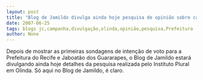 ```yaml
---
layout: post
title: "Blog de Jamildo divulga ainda hoje pesquisa de opinião sobre campanha para a prefeitura de Olinda em 2008"
date: 2007-06-25
tags: blogs jc,campanha,divulgação,olinda,opinião,pesquisa,Prefeitura
author: None
---
```

Depois de mostrar as primeiras sondagens de inten&ccedil;&atilde;o de voto para a Prefeitura do Recife e Jaboat&atilde;o dos Guararapes, o Blog de Jamildo estar&aacute; divulgando ainda hoje detalhes da pesquisa realizada pelo Instituto Plural em Olinda. 
S&oacute; aqui no Blog de Jamildo, &eacute; claro. 